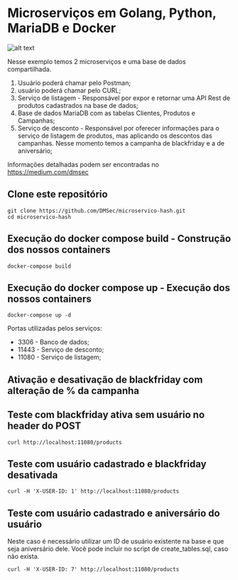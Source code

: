 # Microserviços em Golang, Python, MariaDB e Docker


![alt text](https://cdn-images-1.medium.com/max/800/1*I5kMbgX4qZkycpOFlcEbdw.png)



Nesse exemplo temos 2 microserviços e uma base de dados compartilhada.


1) Usuário poderá chamar pelo Postman;
2) usuário poderá chamar pelo CURL;
3) Serviço de listagem - Responsável por expor e retornar uma API Rest de produtos cadastrados na base de dados;
4) Base de dados MariaDB com as tabelas Clientes, Produtos e Campanhas;
5) Serviço de desconto - Responsável por oferecer informações para o serviço de listagem de produtos, mas aplicando os descontos das campanhas. Nesse momento temos a campanha de blackfriday e a de aniversário;


Informações detalhadas podem ser encontradas no https://medium.com/dmsec

## Clone este repositório

```
git clone https://github.com/DMSec/microservico-hash.git
cd microservico-hash
```

## Execução do docker compose build - Construção dos nossos containers
```
docker-compose build
```
## Execução do docker compose up - Execução dos nossos containers
```
docker-compose up -d
```

Portas utilizadas pelos serviços:

* 3306  - Banco de dados;
* 11443 - Serviço de desconto;
* 11080 - Serviço de listagem;

## Ativação e desativação de blackfriday com alteração de % da campanha


## Teste com blackfriday ativa sem usuário no header do POST
```
curl http://localhost:11080/products
```

## Teste com usuário cadastrado e blackfriday desativada
```
curl -H 'X-USER-ID: 1' http://localhost:11080/products
```

## Teste com usuário cadastrado e aniversário do usuário

Neste caso é necessário utilizar um ID de usuário existente na base e que seja aniversário dele. Você pode incluir no script de create_tables.sql, caso não exista.

```
curl -H 'X-USER-ID: 7' http://localhost:11080/products
```

